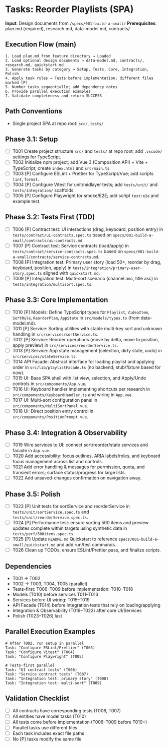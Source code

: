 # Tasks: Reorder Playlists (SPA)

**Input**: Design documents from `/specs/001-build-a-small/`
**Prerequisites**: plan.md (required), research.md, data-model.md, contracts/

## Execution Flow (main)

```
1. Load plan.md from feature directory → Loaded
2. Load optional design documents → data-model.md, contracts/, research.md, quickstart.md
3. Generate tasks by category → Setup, Tests, Core, Integration, Polish
4. Apply task rules → Tests before implementation; different files marked [P]
5. Number tasks sequentially; add dependency notes
6. Provide parallel execution examples
7. Validate completeness and return SUCCESS
```

## Path Conventions

- Single project SPA at repo root: `src/`, `tests/`

## Phase 3.1: Setup

- [ ] T001 Create project structure `src/` and `tests/` at repo root; add `.vscode/` settings for TypeScript.
- [ ] T002 Initialize npm project; add Vue 3 (Composition API) + Vite + TypeScript; create `index.html` and `src/main.ts`.
- [ ] T003 [P] Configure ESLint + Prettier for TypeScript/Vue; add scripts `lint`, `format`.
- [ ] T004 [P] Configure Vitest for unit/midlayer tests; add `tests/unit/` and `tests/integration/` scaffolds.
- [ ] T005 [P] Configure Playwright for smoke/E2E; add script `test:e2e` and example test.

## Phase 3.2: Tests First (TDD)

- [ ] T006 [P] Contract test: UI interactions (drag, keyboard, position entry) in `tests/contract/ui-contracts.spec.ts` based on `specs/001-build-a-small/contracts/ui-contracts.md`.
- [ ] T007 [P] Contract test: Service contracts (load/apply) in `tests/contract/service-contracts.spec.ts` based on `specs/001-build-a-small/contracts/service-contracts.md`.
- [ ] T008 [P] Integration test: Primary user story (load 50+, reorder by drag, keyboard, position, apply) in `tests/integration/primary-user-story.spec.ts` aligned with `quickstart.md`.
- [ ] T009 [P] Integration test: Multi-sort scenario (channel asc, title asc) in `tests/integration/multisort.spec.ts`.

## Phase 3.3: Core Implementation

- [ ] T010 [P] Models: Define TypeScript types for `Playlist`, `VideoItem`, `SortRule`, `ReorderPlan`, `AppState` in `src/models/types.ts` (from data-model.md).
- [ ] T011 [P] Service: Sorting utilities with stable multi-key sort and unknown handling in `src/services/sortService.ts`.
- [ ] T012 [P] Service: Reorder operations (move by delta, move to position, apply preview) in `src/services/reorderService.ts`.
- [ ] T013 [P] Service: App state management (selection, dirty state, undo) in `src/services/stateService.ts`.
- [ ] T014 API Facade: Abstract interface for loading playlist and applying order in `src/lib/playlistFacade.ts` (no backend; stub/fixture based for now).
- [ ] T015 UI: Base SPA shell with list view, selection, and Apply/Undo controls in `src/components/App.vue`.
- [ ] T016 UI: Keyboard handler implementing shortcuts per research in `src/components/KeyboardHandler.ts` and wiring in `App.vue`.
- [ ] T017 UI: Multi-sort configuration panel in `src/components/MultiSortPanel.vue`.
- [ ] T018 UI: Direct position entry control in `src/components/PositionPrompt.vue`.

## Phase 3.4: Integration & Observability

- [ ] T019 Wire services to UI: connect sort/reorder/state services and facade in `App.vue`.
- [ ] T020 Add accessibility: focus outlines, ARIA labels/roles, and keyboard focus management across list and controls.
- [ ] T021 Add error handling & messages for permission, quota, and transient errors; surface status/progress for large lists.
- [ ] T022 Add unsaved-changes confirmation on navigation away.

## Phase 3.5: Polish

- [ ] T023 [P] Unit tests for sortService and reorderService in `tests/unit/sortService.spec.ts` and `tests/unit/reorderService.spec.ts`.
- [ ] T024 [P] Performance test: ensure sorting 500 items and preview updates complete within targets using synthetic data in `tests/perf/500items.spec.ts`.
- [ ] T025 [P] Update `README.md` Quickstart to reference `specs/001-build-a-small/quickstart.md` and add run/test commands.
- [ ] T026 Clean up TODOs, ensure ESLint/Prettier pass, and finalize scripts.

## Dependencies

- T001 → T002
- T002 → T003, T004, T005 (parallel)
- Tests-first: T006–T009 before implementation: T010–T018
- Models (T010) before services T011–T013
- Services before UI wiring: T015–T019
- API Facade (T014) before integration tests that rely on loading/applying
- Integration & Observability (T019–T022) after core UI/Services
- Polish (T023–T026) last

## Parallel Execution Examples

```
# After T002, run setup in parallel
Task: "Configure ESLint/Prettier" (T003)
Task: "Configure Vitest" (T004)
Task: "Configure Playwright" (T005)

# Tests-first parallel
Task: "UI contract tests" (T006)
Task: "Service contract tests" (T007)
Task: "Integration test: primary story" (T008)
Task: "Integration test: multi-sort" (T009)
```

## Validation Checklist

- [ ] All contracts have corresponding tests (T006, T007)
- [ ] All entities have model tasks (T010)
- [ ] All tests come before implementation (T006–T009 before T010+)
- [ ] Parallel tasks use different files
- [ ] Each task includes exact file paths
- [ ] No [P] tasks modify the same file
